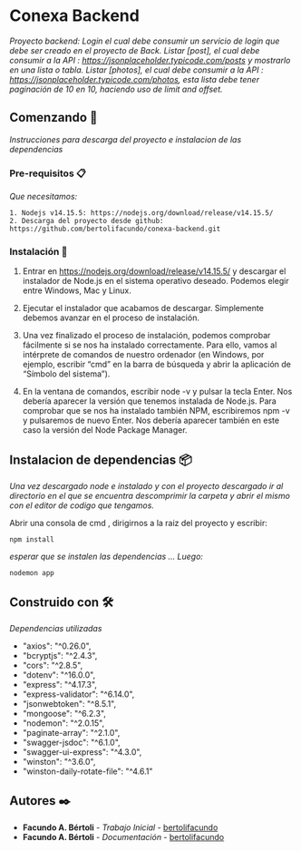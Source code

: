 # Conexa Backend

_Proyecto backend: Login el cual debe consumir un servicio de login que debe ser creado en el proyecto  de Back.
Listar [post], el cual debe consumir a la API : https://jsonplaceholder.typicode.com/posts y mostrarlo en una lista o tabla.
Listar [photos], el cual debe consumir a la API : https://jsonplaceholder.typicode.com/photos, esta lista debe tener paginación de 10 en 10, haciendo uso de limit and offset._

## Comenzando 🚀

_Instrucciones para descarga del proyecto e instalacion de las dependencias_


### Pre-requisitos 📋

_Que necesitamos:_

```
1. Nodejs v14.15.5: https://nodejs.org/download/release/v14.15.5/
2. Descarga del proyecto desde github: https://github.com/bertolifacundo/conexa-backend.git
```

### Instalación 🔧

1. Entrar en https://nodejs.org/download/release/v14.15.5/ y descargar el instalador de Node.js en el sistema operativo deseado. Podemos elegir entre Windows, Mac y Linux.



2. Ejecutar el instalador que acabamos de descargar. Simplemente debemos avanzar en el proceso de instalación.



3. Una vez finalizado el proceso de instalación, podemos comprobar fácilmente si se nos ha instalado correctamente. Para ello, vamos al intérprete de comandos de nuestro ordenador (en Windows, por ejemplo, escribir “cmd” en la barra de búsqueda y abrir la aplicación de “Símbolo del sistema”).





4. En la ventana de comandos, escribir node -v y pulsar la tecla Enter. Nos debería aparecer la versión que tenemos instalada de Node.js. Para comprobar que se nos ha instalado también NPM, escribiremos npm -v y pulsaremos de nuevo Enter. Nos debería aparecer también en este caso la versión del Node Package Manager.


## Instalacion de dependencias 📦

_Una vez descargado node e instalado y con el proyecto descargado ir al directorio en el que se encuentra descomprimir la carpeta y abrir el mismo con el editor de codigo que tengamos._

Abrir una consola de cmd , dirigirnos a la raiz del proyecto y escribir:
```
npm install
```
_esperar que se instalen las dependencias_
_..._
_Luego:_
```
nodemon app
```

## Construido con 🛠️

_Dependencias utilizadas_
   * "axios": "^0.26.0",
   * "bcryptjs": "^2.4.3",
   * "cors": "^2.8.5",
   * "dotenv": "^16.0.0",
   * "express": "^4.17.3",
   * "express-validator": "^6.14.0",
   * "jsonwebtoken": "^8.5.1",
   * "mongoose": "^6.2.3",
   * "nodemon": "^2.0.15",
   * "paginate-array": "^2.1.0",
   * "swagger-jsdoc": "^6.1.0",
   * "swagger-ui-express": "^4.3.0",
   * "winston": "^3.6.0",
   * "winston-daily-rotate-file": "^4.6.1"

## Autores ✒️

* **Facundo A. Bértoli** - *Trabajo Inicial* - [bertolifacundo](https://github.com/bertolifacundo)
* **Facundo A. Bértoli** - *Documentación* - [bertolifacundo](https://github.com/bertolifacundo)
